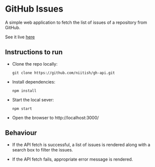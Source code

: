 # GitHub Issues

A simple web application to fetch the list of issues of a repository from GitHub.

See it live [here](https://niitish.github.io/gh-api/)

## Instructions to run

- Clone the repo locally:

  `git clone https://github.com/niitish/gh-api.git`

- Install dependencies:

  `npm install`

- Start the local sever:

  `npm start`

- Open the browser to http://localhost:3000/

## Behaviour

- If the API fetch is successful, a list of issues is rendered along with a search box to filter the issues.

- If the API fetch fails, appropriate error message is rendered.
